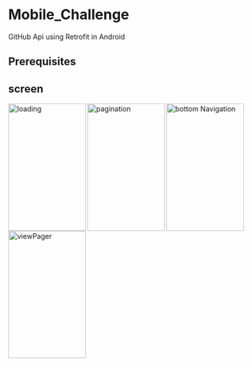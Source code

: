 # Mobile_Challenge
GitHub Api using Retrofit in Android



## Prerequisites


## screen


<img  align="left" src="https://github.com/leylaBenAissaoui/Mobile_Challenge/blob/master/loading.gif" width="156" height="256" title="loading">
<img align="left" src="https://github.com/leylaBenAissaoui/Mobile_Challenge/blob/master/pagination.gif" width="156" height="256" title="pagination">
<img align="left" src="https://github.com/leylaBenAissaoui/Mobile_Challenge/blob/master/bottomNav.gif" width="156" height="256" title="bottom Navigation">
<img  align="left" src="https://github.com/leylaBenAissaoui/Mobile_Challenge/blob/master/viewPager.gif" width="156" height="256" title="viewPager">

